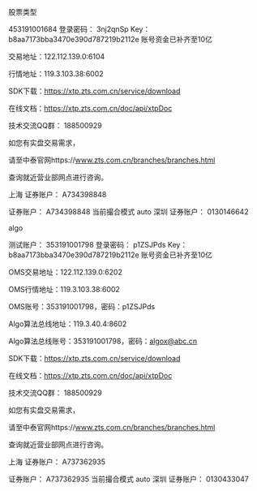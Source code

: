 股票类型

453191001684
登录密码：
3nj2qnSp
Key：
b8aa7173bba3470e390d787219b2112e
账号资金已补齐至10亿

交易地址：122.112.139.0:6104

行情地址：119.3.103.38:6002

SDK下载：https://xtp.zts.com.cn/service/download

在线文档：https://xtp.zts.com.cn/doc/api/xtpDoc

技术交流QQ群： 188500929

如您有实盘交易需求，

请至中泰官网https://www.zts.com.cn/branches/branches.html

查询就近营业部网点进行咨询。


上海
证券账户： A734398848


证券账户： A734398848
当前撮合模式
auto
深圳
证券账户： 0130146642


algo

测试账户：
353191001798
登录密码：
p1ZSJPds
Key：
b8aa7173bba3470e390d787219b2112e
账号资金已补齐至10亿

OMS交易地址：122.112.139.0:6202

OMS行情地址：119.3.103.38:6002

OMS账号：353191001798，密码：p1ZSJPds

Algo算法总线地址：119.3.40.4:8602

Algo算法总线账号：353191001798，密码：algox@abc.cn

SDK下载：https://xtp.zts.com.cn/service/download

在线文档：https://xtp.zts.com.cn/doc/api/xtpDoc

技术交流QQ群： 188500929

如您有实盘交易需求，

请至中泰官网https://www.zts.com.cn/branches/branches.html

查询就近营业部网点进行咨询。

上海
证券账户： A737362935


证券账户： A737362935
当前撮合模式
auto
深圳
证券账户： 0130433047
